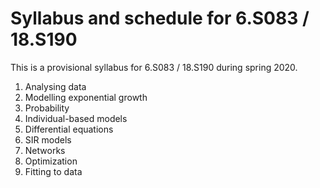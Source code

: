 # Syllabus and schedule for 6.S083 / 18.S190

This is a provisional syllabus for 6.S083 / 18.S190 during spring 2020.

1. Analysing data
2. Modelling exponential growth
3. Probability
4. Individual-based models
5. Differential equations
6. SIR models
7. Networks
8. Optimization
9. Fitting to data
